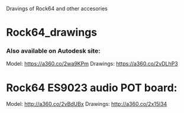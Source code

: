 Dravings of Rock64 and other accesories

# Rock64_drawings

### Also available on Autodesk site:
Model: https://a360.co/2wa9KPm
Drawings: https://a360.co/2vDLhP3

# Rock64 ES9023 audio POT board:
Model: http://a360.co/2vBdUBx
Drawings: http://a360.co/2x15l34

